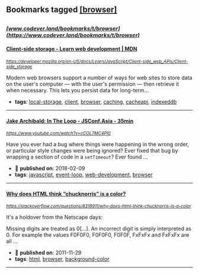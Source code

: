 ## Bookmarks tagged [[browser]](https://www.codever.land/search?q=[browser])

_<sup><sup>[www.codever.land/bookmarks/t/browser](https://www.codever.land/bookmarks/t/browser)</sup></sup>_
---
#### [Client-side storage - Learn web development | MDN](https://developer.mozilla.org/en-US/docs/Learn/JavaScript/Client-side_web_APIs/Client-side_storage)
_<sup>https://developer.mozilla.org/en-US/docs/Learn/JavaScript/Client-side_web_APIs/Client-side_storage</sup>_

Modern web browsers support a number of ways for web sites to store data on the user's computer — with the user's permission — then retrieve it when necessary. This lets you persist data for long-term...
* **tags**: [local-storage](../tagged/local-storage.md), [client](../tagged/client.md), [browser](../tagged/browser.md), [caching](../tagged/caching.md), [cacheapi](../tagged/cacheapi.md), [indexeddb](../tagged/indexeddb.md)
---
#### [Jake Archibald: In The Loop - JSConf.Asia - 35min](https://www.youtube.com/watch?v=cCOL7MC4Pl0)
_<sup>https://www.youtube.com/watch?v=cCOL7MC4Pl0</sup>_

Have you ever had a bug where things were happening in the wrong order, or particular style changes were being ignored? Ever fixed that bug by wrapping a section of code in a `setTimeout`? Ever found ...
* :calendar: **published on**: 2018-02-09
* **tags**: [javascript](../tagged/javascript.md), [event-loop](../tagged/event-loop.md), [web-development](../tagged/web-development.md), [browser](../tagged/browser.md)
---
#### [Why does HTML think “chucknorris” is a color?](https://stackoverflow.com/questions/8318911/why-does-html-think-chucknorris-is-a-color)
_<sup>https://stackoverflow.com/questions/8318911/why-does-html-think-chucknorris-is-a-color</sup>_

It's a holdover from the Netscape days:

Missing digits are treated as 0[...]. An incorrect digit is simply interpreted as 0. For example the values F0F0F0, F0F0F0, F0F0F, FxFxFx and FxFxFx are all ...
* :calendar: **published on**: 2011-11-29
* **tags**: [html](../tagged/html.md), [browser](../tagged/browser.md), [background-color](../tagged/background-color.md)
---
